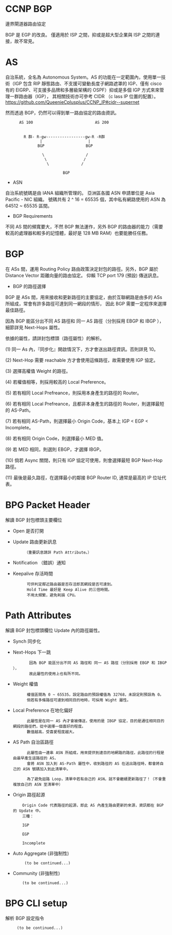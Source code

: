 # CCNP BGP

邊界閘道器路由協定

BGP 是 EGP 的改良。
僅適用於 ISP 之間，抑或是超大型企業與 ISP 之間的連接，故不常見。

# AS

自治系統，全名為 Autonomous System。AS 的功能在一定範圍內，使用單一技術（IGP 包含 RIP 靜態路由、不支援可變動長度子網路遮罩的 IGP、僅有 cisco 有的 EIGRP、可支援多品牌和多層級架構的 OSPF）抑或是多個 IGP 方式來來管理一群路由器（IGP），
其相關技術亦可參考 CIDR （c lass IP 位置的配置）。
https://github.com/QueenieCplusplus/CCNP_IP#cidr--supernet

然而透過 BGP，仍然可以得到單一路由協定的路由資訊。

          AS 100                           AS 200


            R 群- R-gw-----------------gw-R -R群
                   |                    |
                  BGP                  BGP
                  
                    \                  /
                     \                /
                      \              /
                      
                             BGP
                             

* ASN

自治系統號碼是由 IANA 組織所管理的。
亞洲區各國 ASN 申請單位是 Asia Pacific - NIC 組織。
號碼共有 2 ^ 16 = 65535 個，其中私有網路使用的 ASN 為 64512 ~ 65535 區間。 

* BGP Requirements

不同 AS 間的頻寬要大，不然 BGP 無法運作，另外 BGP 的路由器的能力（需要較高的處理器和較多的記憶體，最好是 128 MB RAM）也要能勝任任務。

# BGP 

  在 ASs 間，運用 Routing Policy 路由政策決定封包的路徑。另外，BGP 屬於 Distance Vector 距離向量的路由協定。
  仰賴 TCP port 179 (預設) 傳送訊息。
  
  * BGP 的路徑選擇
  
  BGP 是 ASs 間，用來接收和更新路徑的主要協定，由於互聯網路是由多的 ASs 所組成，常會有許多路徑可達到同一網段的情形，
  因此 BGP 需要一定程序來選擇最佳路徑。
  
  因為 BGP 能區分出不同 AS 路徑和 同一 AS 路徑（分別採用 EBGP 和 IBGP ），細節詳見 Next-Hops 屬性。
  
  依據的屬性，請詳封包標頭（路徑屬性）的解析。
  
  (1) 同一 As 內，『同步化』開啟情況下，方才會送出路徑資訊。否則詳見 10。
  
  (2) Next-Hop 需要 reachable 方才會使用這條路徑，故需要使用 IGP 協定。
  
  (3) 選擇高權值 Weight 的路徑。
  
  (4) 若權值相等，則採用較高的 Local Preference。
  
  (5) 若有相同 Local Prefreance，則採用本身產生的路徑的 Router。
  
  (6) 若有相同 Local Prefreance，且都非本身產生的路徑的 Router，則選擇最短的 AS-Path。
  
  (7) 若有相同 AS-Path，則選擇最小 Origin Code，基本上 IGP < EGP < Incomplete。

  (8) 若有相同 Origin Code，則選擇最小 MED 值。
  
  (9) 若 MED 相同，則選則 EBGP，才選擇 IBGP。
  
  (10) 倘若 Async 關閉，則只有 IGP 協定可使用，則會選擇最短 BGP Next-Hop 路徑。
  
  (11) 最後是最久路徑，在選擇最小的鄰接 BGP Router ID, 通常是最高的 IP 位址代表。
  
  
# BPG Packet Header 

解讀 BGP 封包標頭主要欄位

* Open 是否打開

* Update 路由更新訊息

           （重要訊息請詳 Path Attribute。）

* Notification （錯誤）通知
 
* Keepalive 存活時間

            可供判定鄰近路由器是否存活即其網段是否可達到。
            Hold Time 最好是 Keep Alive 的三倍時間。
            不用太頻繁，避免耗損 CPU。

# Path Attributes 

解讀 BGP 封包標頭欄位 Update 內的路徑屬性。

* Synch 同步化

* Next-Hops 下一跳

             因為 BGP 能區分出不同 AS 路徑和 同一 AS 路徑（分別採用 EBGP 和 IBGP ），
             故此屬性的使用上也有所不同。

* Weight 權值

            權值區間為 0 ~ 65535，設定路由的預設權值為 32768，未設定則預設為 0。
            倘若有多條路徑可達到相同目的地時，可採用 Wight 屬性。
  
* Local Preference 在地化偏好

            此屬性是在同一 AS 內才會被傳送，使用的是 IBGP 協定，目的是通往相同目的網段的路徑們，從中選擇一個喜好的程度。
            數值越高，受喜愛程度越大。
  
* AS Path 自治區路徑

            此屬性由一連串 ASN 所組成，用來提供到達目的地網路的路徑，此路徑的行程是由最早產生這路徑的 AS，
            會將 ASN 加入到 AS-Path 屬性中，收到路徑的 AS 在送出路徑時，都會將自己的 ASN 號碼加入到此清單中。

            為了避免迴路 Loop，清單中若有自己的 ASN，就不會繼續更新路徑了！（不會重複放自己的 ASN 至清單中）
  
* Origin 路徑起源

          Origin Code 代表路徑的起源，即此 AS 內產生路由更新的來源，資訊都在 BGP 的 Update 中。
          三種：
          
          IGP
          
          EGP
          
          Incomplete
          
* Auto Aggregate  (非強制性)

           (to be continued...)

* Community (非強制性)

          (to be continued...)

# BPG CLI setup

解析 BGP 設定指令

         (to be continued...)

